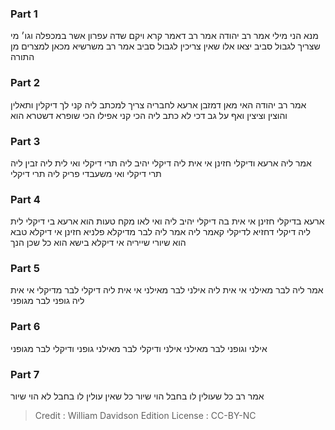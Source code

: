 
### Part 1
מנא הני מילי אמר רב יהודה אמר רב דאמר קרא ויקם שדה עפרון אשר במכפלה וגו׳ מי שצריך לגבול סביב יצאו אלו שאין צריכין לגבול סביב אמר רב משרשיא מכאן למצרים מן התורה

### Part 2
אמר רב יהודה האי מאן דמזבן ארעא לחבריה צריך למכתב ליה קני לך דיקלין ותאלין והוצין וציצין ואף על גב דכי לא כתב ליה הכי קני אפילו הכי שופרא דשטרא הוא

### Part 3
אמר ליה ארעא ודיקלי חזינן אי אית ליה דיקלי יהיב ליה תרי דיקלי ואי לית ליה זבין ליה תרי דיקלי ואי משעבדי פריק ליה תרי דיקלי

### Part 4
ארעא בדיקלי חזינן אי אית בה דיקלי יהיב ליה ואי לאו מקח טעות הוא ארעא בי דיקלי לית ליה דיקלי דחזיא לדיקלי קאמר ליה אמר ליה לבר מדיקלא פלניא חזינן אי דיקלא טבא הוא שיורי שייריה אי דיקלא בישא הוא כל שכן הנך

### Part 5
אמר ליה לבר מאילני אי אית ליה אילני לבר מאילני אי אית ליה דיקלי לבר מדיקלי אי אית ליה גופני לבר מגופני

### Part 6
אילני וגופני לבר מאילני אילני ודיקלי לבר מאילני גופני ודיקלי לבר מגופני

### Part 7
אמר רב כל שעולין לו בחבל הוי שיור כל שאין עולין לו בחבל לא הוי שיור

>Credit : William Davidson Edition
>License : CC-BY-NC